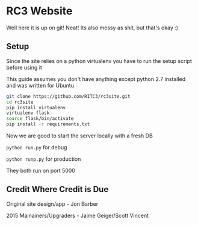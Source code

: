 RC3 Website
===========
Well here it is up on git! Neat! Its also messy as shit, but that's okay :)

Setup
-----
Since the site relies on a python virtualenv you have to run the setup script before using it

This guide assumes you don't have anything except python 2.7 installed and was written for Ubuntu

```bash
git clone https://github.com/RITC3/rc3site.git
cd rc3site
pip install virtualenv
virtualenv flask
source flask/bin/activate
pip install -r requirements.txt
```

Now we are good to start the server locally with a fresh DB

`python run.py` for debug

`python runp.py` for production

They both run on port 5000

Credit Where Credit is Due
--------------------------
Original site design/app - Jon Barber

2015 Mainainers/Upgraders - Jaime Geiger/Scott Vincent
